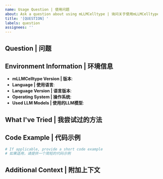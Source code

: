 ```yaml
---
name: Usage Question | 使用问题
about: Ask a question about using mLLMCelltype | 询问关于使用mLLMCelltype的问题
title: '[QUESTION] '
labels: question
assignees: ''
---
```


## Question | 问题

<!-- Please clearly describe your question | 请清楚地描述您的问题 -->

## Environment Information | 环境信息

- **mLLMCelltype Version | 版本**: <!-- e.g., 1.0.2 -->
- **Language | 使用语言**: <!-- Python or R | Python或R -->
- **Language Version | 语言版本**: <!-- e.g., Python 3.10.4 or R 4.2.0 -->
- **Operating System | 操作系统**: <!-- e.g., Windows 11, macOS 13.1, Ubuntu 22.04 -->
- **Used LLM Models | 使用的LLM模型**: <!-- e.g., GPT-4o, Claude-3.7-Sonnet, Gemini-1.5-Pro -->

## What I've Tried | 我尝试过的方法

<!-- Please describe what you've already tried | 请描述您已经尝试过的方法 -->

## Code Example | 代码示例

```python
# If applicable, provide a short code example
# 如果适用，请提供一个简短的代码示例
```

## Additional Context | 附加上下文

<!-- Add any other context that would help understand your question | 添加任何有助于理解您问题的其他上下文 -->